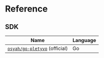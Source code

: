 # Reference

## SDK

| Name                                                                 | Language |
| -------------------------------------------------------------------- | -------- |
| [`osyah/go-pletyvo`](https://github.com/osyah/go-pletyvo) (official) | Go       |

